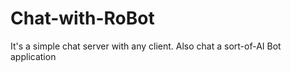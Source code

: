 # Chat-with-RoBot
It's a simple chat server with any client. Also chat a sort-of-AI Bot application
